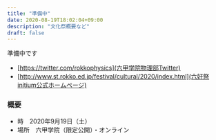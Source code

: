 ```yaml
---
title: "準備中"
date: 2020-08-19T18:02:04+09:00
description: "文化祭概要など"
draft: false
---
```


準備中です

* [https://twitter.com/rokkophysics](六甲学院物理部Twitter)
* [http://www.st.rokko.ed.jp/festival/cultural/2020/index.html](六好祭initium公式ホームページ)

### 概要
* 時　2020年9月19日（土）
* 場所　六甲学院（限定公開）・オンライン
